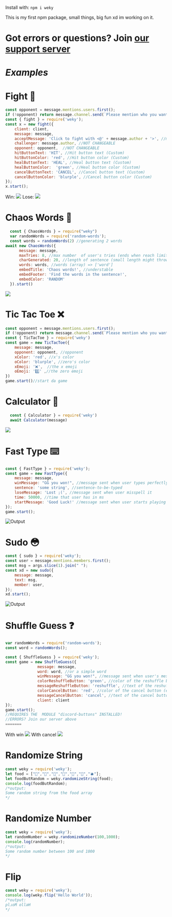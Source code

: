 Install with: `npm i weky`

This is my first npm package, small things, big fun xd im working on it.

**Got errors or questions? Join [our support server](https://discord.gg/Sr2U5WuaSN)**
===

***Examples***
====

**Fight 👊**
===

```js
const opponent = message.mentions.users.first();
if (!opponent) return message.channel.send(`Please mention who you want to fight`);
const { fight } = require('weky');
const x = new fight({
    client: client,
    message: message,
    acceptMessage: 'Click to fight with <@' + message.author + '>', //message sent to see if opponent accepts
    challenger: message.author, //NOT CHANGEABLE
    opponent: opponent,  //NOT CHANGEABLE
    hitButtonText: 'HIT', //Hit button text (Custom)
    hitButtonColor: 'red', //Hit button color (Custom)
    healButtonText: 'HEAL', //Heal button text (Custom)
    healButtonColor:  'green', //Heal button color (Custom)
    cancelButtonText: 'CANCEL', //Cancel button text (Custom)
    cancelButtonColor: 'blurple', //Cancel button color (Custom)
});
x.start();
```
Win:
![](https://cdn.discordapp.com/attachments/812590454821355543/848508219872903178/win.gif)
Lose:
![](https://cdn.discordapp.com/attachments/812590454821355543/848510360179965972/lose.gif)

**Chaos Words 💫**
=== 

```js
  const { ChaosWords } = require("weky")
  var randomWords = require('random-words');
  const words = randomWords(2) //generating 2 words
await new ChaosWords({
      message: message,
      maxTries: 8, //max number  of user's tries (ends when reach limit)
      charGenerated: 20, //length of sentence (small length might throw error)
      words: words, //words (array) => ['word']
      embedTitle: 'Chaos words!', //understable
      embedFooter: 'Find the words in the sentence!',
      embedColor: 'RANDOM'
  }).start()
```
![](https://cdn.discordapp.com/attachments/812590454821355543/849197554092605460/chaoswords.gif)

**Tic Tac Toe ❌**
=== 

```js
const opponent = message.mentions.users.first();
if (!opponent) return message.channel.send(`Please mention who you want to challenge at tictactoe.`);
const { TicTacToe } = require('weky')
const game = new TicTacToe({
    message: message,
    opponent: opponent, //opponent
    xColor: 'red', //x's color
    oColor: 'blurple', //zero's color
    xEmoji: '❌',  //the x emoji
    oEmoji: '0️⃣' ,//the zero emoji
})
game.start()//start da game
```

**Calculator 🤔**
=== 

```js
  const { Calculator } = require('weky')
  await Calculator(message)
```

![](https://cdn.discordapp.com/attachments/812590454821355543/850290125593772042/calc.gif)

**Fast Type ⌨️**
===

```js
const { FastType } = require('weky');
const game = new FastType({
    message: message,
    winMessage: "GG you won!", //message sent when user types perfectly
    sentence: 'some string', //sentence-to-be-typed
    loseMessage: 'Lost ;(', //message sent when user misspell it
    time: 50000, //time that user has in ms
    startMessage: 'Good Luck!' //message sent when user starts playing
});
game.start();
```
![Output](https://cdn.discordapp.com/attachments/830003682300133376/832216687981887508/unknown.png)


**Sudo 😳**
===

```js
const { sudo } = require('weky');
const user = message.mentions.members.first();
const msg = args.slice(1).join(" ");
const xd = new sudo({
    message: message,
    text: msg,
    member: user,
});
xd.start();
```
![Output](https://cdn.discordapp.com/attachments/830003681994473511/831795280075685928/unknown.png)

**Shuffle Guess ❓**
===

```js
var randomWords = require('random-words');
const word = randomWords();

const { ShuffleGuess } = require('weky');
const game = new ShuffleGuess({
              message: message,
              word: word, //or a simple word
              winMessage: "GG you won!", //message sent when user's message matches with the word
              colorReshuffleButton: 'green', //color of the reshuffle button (regen)
              messageReshuffleButton: 'reshuffle', //text of the reshuffle button (regen)
              colorCancelButton: 'red', //color of the cancel button (exit, quit, stop)
              messageCancelButton: 'cancel', //text of the cancel button
              client: client
});
game.start();
//REQUIRES THE  MODULE "discord-buttons" INSTALLED!
//ERRORS? Join our server above
=======
```
With win
![](https://cdn.discordapp.com/attachments/847504414108811275/848171831793156136/idk.gif)
With cancel
![](https://cdn.discordapp.com/attachments/847504414108811275/848170668704792596/Animation.gif)


**Randomize String**
===
```js
const weky = require('weky');
let food = ["🍏","🍐","🍋","🍌","🍉","🍇","🫐"];
let foodButRandom = weky.randomizeString(food);
console.log(foodButRandom);
/*output:
Some random string from the food array
*/
```
**Randomize Number**
===
```js
const weky = require('weky');
let randomNumber = weky.randomizeNumber(100,1000);
console.log(randomNumber);
/*output:
Some random number between 100 and 1000
*/
```
**Flip**
===
```js
const weky = require('weky');
console.log(weky.flip('Hello World'));
/*output:
plɹoM ollǝH
*/
```
